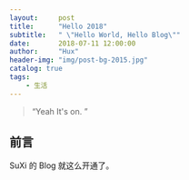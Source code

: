 ```yaml
---
layout:     post
title:      "Hello 2018"
subtitle:   " \"Hello World, Hello Blog\""
date:       2018-07-11 12:00:00
author:     "Hux"
header-img: "img/post-bg-2015.jpg"
catalog: true
tags:
    - 生活
---
```


> “Yeah It's on. ”


## 前言

SuXi 的 Blog 就这么开通了。




